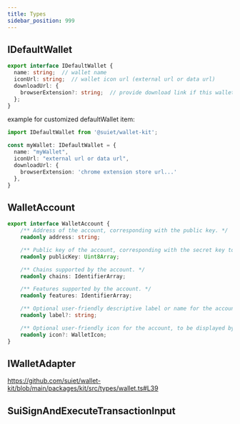 ```yaml
---
title: Types
sidebar_position: 999
---
```


## IDefaultWallet

```typescript
export interface IDefaultWallet {
  name: string;  // wallet name
  iconUrl: string;  // wallet icon url (external url or data url)
  downloadUrl: {
    browserExtension?: string;  // provide download link if this wallet is not installed
  };
}
```

example for customized defaultWallet item: 

```typescript
import IDefaultWallet from '@suiet/wallet-kit';

const myWallet: IDefaultWallet = {
  name: "myWallet",
  iconUrl: "external url or data url",
  downloadUrl: {
    browserExtension: 'chrome extension store url...'
  },
}
```

## WalletAccount

```ts
export interface WalletAccount {
    /** Address of the account, corresponding with the public key. */
    readonly address: string;

    /** Public key of the account, corresponding with the secret key to sign, encrypt, or decrypt using. */
    readonly publicKey: Uint8Array;

    /** Chains supported by the account. */
    readonly chains: IdentifierArray;

    /** Features supported by the account. */
    readonly features: IdentifierArray;

    /** Optional user-friendly descriptive label or name for the account, to be displayed by apps. */
    readonly label?: string;

    /** Optional user-friendly icon for the account, to be displayed by apps. */
    readonly icon?: WalletIcon;
}
```

## IWalletAdapter

https://github.com/suiet/wallet-kit/blob/main/packages/kit/src/types/wallet.ts#L39

## SuiSignAndExecuteTransactionInput



